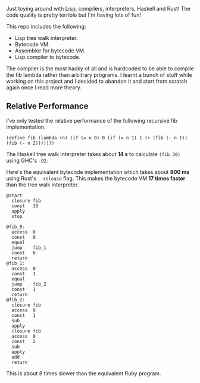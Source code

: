 Just toying around with Lisp, compilers, interpreters, Haskell and Rust! The
code quality is pretty terrible but I'm having lots of fun!

This repo includes the following:

- Lisp tree walk interpreter.
- Bytecode VM.
- Assembler for bytecode VM.
- Lisp compiler to bytecode.

The compiler is the most hacky of all and is hardcoded to be able to compile
the fib lambda rather than arbitrary programs. I learnt a bunch of stuff while
working on this project and I decided to abandon it and start from scratch
again once I read more theory.

## Relative Performance

I've only tested the relative performance of the following recursive fib
implementation.

`(define fib (lambda (n) (if (= n 0) 0 (if (= n 1) 1 (+ (fib (- n 1)) (fib (- n 2)))))))`

The Haskell tree walk interpreter takes about **14 s** to calculate `(fib
30)` using GHC's `-O2`.

Here's the equivalent bytecode implementation which takes about **800 ms**
using Rust's `--release` flag. This makes the bytecode VM **17 times faster**
than the tree walk interpreter.

```
@start
  closure fib
  const   30
  apply
  stop

@fib_0:
  access  0
  const   0
  equal
  jump    fib_1
  const   0
  return
@fib_1:
  access  0
  const   1
  equal
  jump    fib_2
  const   1
  return
@fib_2:
  closure fib
  access  0
  const   1
  sub
  apply
  closure fib
  access  0
  const   2
  sub
  apply
  add
  return
```

This is about 8 times slower than the equivalent Ruby program.
